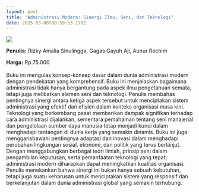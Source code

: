 ```yaml
---
layout: post
title: "Administrasi Modern: Sinergi Ilmu, Seni, dan Teknologi"
date: 2025-03-08T08:59:53.170Z
---
```

![](/images/uploads/screenshot-2025-03-08-155815.jpg)

**P﻿enulis:** Rizky Amalia Sinulingga,
Gagas Gayuh Aji,
Aunur Rochim

**Harga:** Rp.75.000\
\
Buku ini mengulas konsep-konsep dasar dalam dunia administrasi modern dengan pendekatan yang komprehensif. Buku ini menjelaskan bagaimana administrasi tidak hanya bergantung pada aspek ilmu pengetahuan semata, tetapi juga melibatkan elemen seni dan teknologi. Penulis membahas pentingnya sinergi antara ketiga aspek tersebut untuk menciptakan sistem administrasi yang efektif dan efisien dalam konteks organisasi masa kini. Teknologi yang berkembang pesat memberikan dampak signifikan terhadap cara administrasi dijalankan, sementara pemahaman tentang seni manajerial dan pengelolaan sumber daya manusia tetap menjadi kunci dalam menghadapi tantangan di dunia kerja yang semakin dinamis.
	Buku ini juga menggarisbawahi pentingnya adaptasi dan inovasi dalam menghadapi perubahan lingkungan sosial, ekonomi, dan politik yang terus berlanjut. Dengan menggabungkan berbagai teori ilmiah, prinsip seni dalam pengambilan keputusan, serta pemanfaatan teknologi yang tepat, administrasi modern diharapkan dapat meningkatkan kualitas organisasi. Penulis menekankan bahwa sinergi ini bukan hanya sebuah kebutuhan, tetapi juga suatu keharusan untuk menciptakan sistem yang responsif dan berkelanjutan dalam dunia administrasi global yang semakin terhubung.